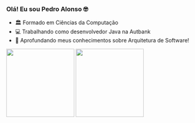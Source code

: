 ### Olá! Eu sou Pedro Alonso 🤓

- 🏛️ Formado em Ciências da Computação
- 💻 Trabalhando como desenvolvedor Java na Autbank
- 🌱 Aprofundando meus conhecimentos sobre Arquitetura de Software!

<div>
  <img height="180em" src="https://github-readme-stats.vercel.app/api?username=phaalonso&show_icons=true&theme=dark&include_all_commits=true&count_private=true">
  <img height="180em" src="https://github-readme-stats.vercel.app/api/top-langs/?username=phaalonso&layout=compact&theme=dark">
</div>

